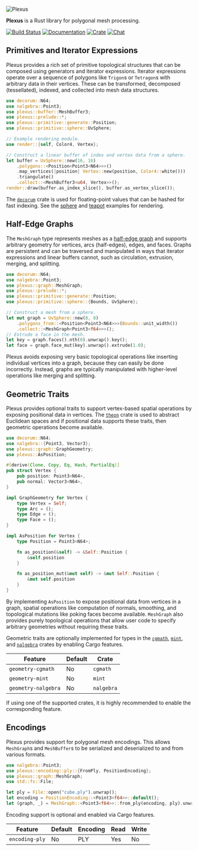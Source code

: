 ![Plexus](https://raw.githubusercontent.com/olson-sean-k/plexus/master/doc/plexus.svg?sanitize=true)

**Plexus** is a Rust library for polygonal mesh processing.

[![Build Status](https://travis-ci.org/olson-sean-k/plexus.svg?branch=master)](https://travis-ci.org/olson-sean-k/plexus)
[![Documentation](https://docs.rs/plexus/badge.svg)](https://docs.rs/plexus)
[![Crate](https://img.shields.io/crates/v/plexus.svg)](https://crates.io/crates/plexus)
[![Chat](https://badges.gitter.im/plexus-rs/community.svg)](https://gitter.im/plexus-rs/community#)

## Primitives and Iterator Expressions

Plexus provides a rich set of primitive topological structures that can be
composed using generators and iterator expressions. Iterator expressions operate
over a sequence of polygons like `Trigon`s or `Tetragon`s with arbitrary data in
their vertices. These can be transformed, decomposed (tessellated), indexed, and
collected into mesh data structures.

```rust
use decorum::N64;
use nalgebra::Point3;
use plexus::buffer::MeshBuffer3;
use plexus::prelude::*;
use plexus::primitive::generate::Position;
use plexus::primitive::sphere::UvSphere;

// Example rendering module.
use render::{self, Color4, Vertex};

// Construct a linear buffer of index and vertex data from a sphere.
let buffer = UvSphere::new(16, 16)
    .polygons::<Position<Point3<N64>>>()
    .map_vertices(|position| Vertex::new(position, Color4::white()))
    .triangulate()
    .collect::<MeshBuffer3<u64, Vertex>>();
render::draw(buffer.as_index_slice(), buffer.as_vertex_slice());
```

The [`decorum`](https://crates.io/crates/decorum) crate is used for
floating-point values that can be hashed for fast indexing. See the
[sphere](https://github.com/olson-sean-k/plexus/tree/master/examples/sphere.rs)
and
[teapot](https://github.com/olson-sean-k/plexus/tree/master/examples/teapot.rs)
examples for rendering.

## Half-Edge Graphs

The `MeshGraph` type represents meshes as a [half-edge
graph](https://en.wikipedia.org/wiki/doubly_connected_edge_list) and supports
arbitrary geometry for vertices, arcs (half-edges), edges, and faces. Graphs
are persistent and can be traversed and manipulated in ways that iterator
expressions and linear buffers cannot, such as circulation, extrusion, merging,
and splitting.

```rust
use decorum::N64;
use nalgebra::Point3;
use plexus::graph::MeshGraph;
use plexus::prelude::*;
use plexus::primitive::generate::Position;
use plexus::primitive::sphere::{Bounds, UvSphere};

// Construct a mesh from a sphere.
let mut graph = UvSphere::new(8, 8)
    .polygons_from::<Position<Point3<N64>>>(Bounds::unit_width())
    .collect::<MeshGraph<Point3<f64>>>();
// Extrude a face in the mesh.
let key = graph.faces().nth(0).unwrap().key();
let face = graph.face_mut(key).unwrap().extrude(1.0);
```

Plexus avoids exposing very basic topological operations like inserting
individual vertices into a graph, because they can easily be done incorrectly.
Instead, graphs are typically manipulated with higher-level operations like
merging and splitting.

## Geometric Traits

Plexus provides optional traits to support vertex-based spatial operations by
exposing positional data in vertices. The
[`theon`](https://crates.io/crates/theon) crate is used to abstract Euclidean
spaces and if positional data supports these traits, then geometric operations
become available.

```rust
use decorum::N64;
use nalgebra::{Point3, Vector3};
use plexus::graph::GraphGeometry;
use plexus::AsPosition;

#[derive(Clone, Copy, Eq, Hash, PartialEq)]
pub struct Vertex {
    pub position: Point3<N64>,
    pub normal: Vector3<N64>,
}

impl GraphGeometry for Vertex {
    type Vertex = Self;
    type Arc = ();
    type Edge = ();
    type Face = ();
}

impl AsPosition for Vertex {
    type Position = Point3<N64>;

    fn as_position(&self) -> &Self::Position {
        &self.position
    }

    fn as_position_mut(&mut self) -> &mut Self::Position {
        &mut self.position
    }
}
```

By implementing `AsPosition` to expose positional data from vertices in a
graph, spatial operations like computation of normals, smoothing, and
topological mutations like poking faces become available. `MeshGraph` also
provides purely topological operations that allow user code to specify
arbitrary geometries without requiring these traits.

Geometric traits are optionally implemented for types in the
[`cgmath`](https://crates.io/crates/cgmath),
[`mint`](https://crates.io/crates/mint), and
[`nalgebra`](https://crates.io/crates/nalgebra) crates by enabling Cargo
features.

| Feature             | Default | Crate      |
|---------------------|---------|------------|
| `geometry-cgmath`   | No      | `cgmath`   |
| `geometry-mint`     | No      | `mint`     |
| `geometry-nalgebra` | No      | `nalgebra` |

If using one of the supported crates, it is highly recommended to enable the
corresponding feature.

## Encodings

Plexus provides support for polygonal mesh encodings. This allows `MeshGraph`s
and `MeshBuffer`s to be serialized and deserialized to and from various formats.

```rust
use nalgebra::Point3;
use plexus::encoding::ply::{FromPly, PositionEncoding};
use plexus::graph::MeshGraph;
use std::fs::File;

let ply = File::open("cube.ply").unwrap();
let encoding = PositionEncoding::<Point3<f64>>::default();
let (graph, _) = MeshGraph::<Point3<f64>>::from_ply(encoding, ply).unwrap();
```

Encoding support is optional and enabled via Cargo features.

| Feature        | Default | Encoding | Read | Write |
|----------------|---------|----------|------|-------|
| `encoding-ply` | No      | PLY      | Yes  | No    |
